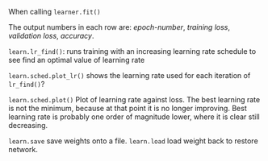 When calling `learner.fit()` 

The output numbers in each row are:  *epoch-number*, *training loss*, *validation loss*, *accuracy*.

`learn.lr_find()`: runs training with an increasing learning rate schedule to see find an optimal value of learning rate

`learn.sched.plot_lr()` shows the learning rate used for each iteration of `lr_find()`? 

`learn.sched.plot()` Plot of learning rate against loss.  The best learning rate is not the minimum, because at that point it is no longer improving. 
Best learning rate is probably one order of magnitude lower, where it is clear still decreasing. 

`learn.save`  save weights onto a file. `learn.load` load weight back to restore network.




